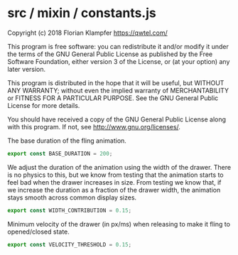 # src / mixin / constants.js
Copyright (c) 2018 Florian Klampfer <https://qwtel.com/>

This program is free software: you can redistribute it and/or modify
it under the terms of the GNU General Public License as published by
the Free Software Foundation, either version 3 of the License, or
(at your option) any later version.

This program is distributed in the hope that it will be useful,
but WITHOUT ANY WARRANTY; without even the implied warranty of
MERCHANTABILITY or FITNESS FOR A PARTICULAR PURPOSE.  See the
GNU General Public License for more details.

You should have received a copy of the GNU General Public License
along with this program.  If not, see <http://www.gnu.org/licenses/>.

The base duration of the fling animation.


```js
export const BASE_DURATION = 200;
```

We adjust the duration of the animation using the width of the drawer.
There is no physics to this, but we know from testing that the animation starts to feel bad
when the drawer increases in size.
From testing we know that, if we increase the duration as a fraction of the drawer width,
the animation stays smooth across common display sizes.


```js
export const WIDTH_CONTRIBUTION = 0.15;
```

Minimum velocity of the drawer (in px/ms) when releasing to make it fling to opened/closed state.


```js
export const VELOCITY_THRESHOLD = 0.15;
```


